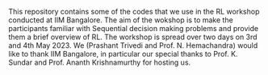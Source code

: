 This repository contains some of the codes that we use in the RL workshop conducted at IIM Bangalore.
The aim of the wokshop is to make the participants familiar with Sequential decision making problems and provide them a brief overview of RL.
The workshop is spread over two days on 3rd and 4th May 2023.
We (Prashant Trivedi and Prof. N. Hemachandra) would like to thank IIM Bangalore, in particular our special thanks to Prof. K. Sundar and Prof. Ananth Krishnamurthy for hosting us.
